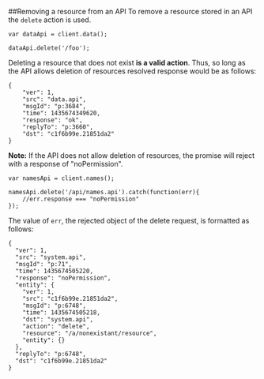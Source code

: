 ##Removing a resource from an API
To remove a resource stored in an API the `delete` action is used.

```
var dataApi = client.data();

dataApi.delete('/foo');
```
Deleting a resource that does not exist **is a valid action**. Thus, so long as the API allows deletion of resources 
resolved response would be as follows:

```
{
    "ver": 1,
    "src": "data.api",
    "msgId": "p:3684",
    "time": 1435674349620,
    "response": "ok",
    "replyTo": "p:3660",
    "dst": "c1f6b99e.21851da2"
}
```

**Note:** If the API does not allow deletion of resources, the promise will reject with a response of "noPermission".

```
var namesApi = client.names();

namesApi.delete('/api/names.api').catch(function(err){
    //err.response === "noPermission"
});
```

The value of `err`, the rejected object of the delete request, is formatted as follows:
```
{
  "ver": 1,
  "src": "system.api",
  "msgId": "p:71",
  "time": 1435674505220,
  "response": "noPermission",
  "entity": {
    "ver": 1,
    "src": "c1f6b99e.21851da2",
    "msgId": "p:6748",
    "time": 1435674505218,
    "dst": "system.api",
    "action": "delete",
    "resource": "/a/nonexistant/resource",
    "entity": {}
  },
  "replyTo": "p:6748",
  "dst": "c1f6b99e.21851da2"
}
```
